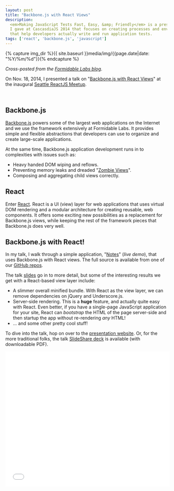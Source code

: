 ```yaml
---
layout: post
title: "Backbone.js with React Views"
description:
  <em>Making JavaScript Tests Fast, Easy, &amp; Friendly</em> is a presentation
  I gave at CascasdiaJS 2014 that focuses on creating processes and environments
  that help developers actually write and run application tests.
tags: ['react', 'backbone.js', 'javascript']
---
```

{% capture img_dir %}{{ site.baseurl }}media/img/{{page.date|date: "%Y/%m/%d"}}{% endcapture %}

*Cross-posted from the
[Formidable Labs blog](http://formidablelabs.com/blog/2014/11/21/backbone-and-react/)*.

On Nov. 18, 2014, I presented a talk on
"[Backbone.js with React Views][talk_site]" at the inaugural
[Seattle ReactJS Meetup][seattle_react].

<div class="post-media">
  <div class="post-media-grid">
    <img class="post-media-col-1-2" src="{{ img_dir }}/backbone-logo.png" alt="" />
    <img class="post-media-col-1-2" src="{{ img_dir }}/react-logo.png" alt="" />
  </div>
</div>

## Backbone.js

[Backbone.js][bb] powers some of the largest web applications on the Internet and
we use the framework extensively at Formidable Labs. It provides simple and
flexible abstractions that developers can use to organize and create large-scale applications.

At the same time, Backbone.js application development runs in to complexities
with issues such as:

* Heavy handed DOM wiping and reflows.
* Preventing memory leaks and dreaded "[Zombie Views][zombies]".
* Composing and aggregating child views correctly.

## React

Enter [React][react]. React is a UI (view) layer for web applications that uses
virtual DOM rendering and a modular architecture for creating reusable, web
components. It offers some exciting new possibilities as a replacement for
Backbone.js views, while keeping the rest of the framework pieces that
Backbone.js does very well.

## Backbone.js with React!

In my talk, I walk through a simple application, "[Notes][notes]" (_live demo_),
that uses Backbone.js with React views. The full source is available from one
of our [GitHub repos](https://github.com/FormidableLabs/notes-react-exoskeleton).

<!-- more start -->

The talk [slides][talk_site] go in to more detail, but some of the interesting
results we get with a React-based view layer include:

* A slimmer overall minified bundle. With React as the view layer, we can remove
  dependencies on jQuery and Underscore.js.
* Server-side rendering. This is a **huge** feature, and actually quite easy
  with React. Even better, if you have a single-page JavaScript application
  for your site, React can _bootstrap_ the HTML of the page server-side and then
  startup the app without re-rendering _any_ HTML!
* ... and some other pretty cool stuff!

To dive into the talk, hop on over to the [presentation website][talk_site].
Or, for the more traditional folks, the talk
[SlideShare deck][talk_slides] is available (with downloadable PDF).

<div class="embed embed-slides">
  <iframe src="//www.slideshare.net/slideshow/embed_code/41777786"
        class="slideshare"
        width="512" height="421" frameborder="0" marginwidth="0" marginheight="0"
        scrolling="no"
        allowfullscreen></iframe>
</div>

[talk_site]: http://cascadiajs2014.formidablelabs.com/
[talk_slides]: http://www.slideshare.net/RyanRoemer/backbonejs-with-react-views-server-rendering-virtual-dom-and-more
[seattle_react]: http://www.meetup.com/seattle-react-js/events/216736502/
[zombies]: http://lostechies.com/derickbailey/2011/09/15/zombies-run-managing-page-transitions-in-backbone-apps/
[bb]: http://backbonejs.org/
[react]: http://facebook.github.io/react/
[notes]: http://formidablelabs.github.io/notes-react-exoskeleton/app.html
[repo]: https://github.com/FormidableLabs/notes-react-exoskeleton

<!-- more end -->